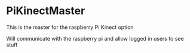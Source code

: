 PiKinectMaster
==

This is the master for the raspberry Pi Kinect option

Will communicate with the raspberry pi and allow logged in users to see stuff
